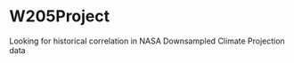 W205Project
===========

Looking for historical correlation in NASA Downsampled Climate Projection data
